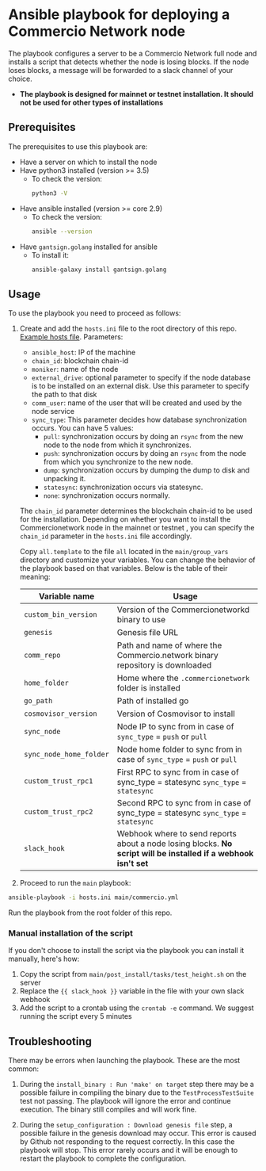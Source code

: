 # Ansible playbook for deploying a Commercio Network node
The playbook configures a server to be a Commercio Network full node and installs a script that detects whether the node is losing blocks.
If the node loses blocks, a message will be forwarded to a slack channel of your choice.

 * **The playbook is designed for mainnet or testnet installation. It should not be used for other types of installations**

## Prerequisites
The prerequisites to use this playbook are:
* Have a server on which to install the node
* Have python3 installed (version >= 3.5)
     * To check the version:
         ```bash
         python3 -V
         ```
* Have ansible installed (version >= core 2.9)
     * To check the version:
         ```bash
         ansible --version
         ```
* Have `gantsign.golang` installed for ansible
     * To install it:
         ```bash
         ansible-galaxy install gantsign.golang
         ```

## Usage
To use the playbook you need to proceed as follows:

1. Create and add the `hosts.ini` file to the root directory of this repo. [Example hosts file](.hosts.ini). Parameters:
     * `ansible_host`: IP of the machine
     * `chain_id`: blockchain chain-id
     * `moniker`: name of the node
     * `external_drive`: optional parameter to specify if the node database is to be installed on an external disk. Use this parameter to specify the path to that disk
     * `comm_user`: name of the user that will be created and used by the node service
     * `sync_type`: This parameter decides how database synchronization occurs.
     You can have 5 values:
         * `pull`: synchronization occurs by doing an `rsync` from the new node to the node from which it synchronizes.
         * `push`: synchronization occurs by doing an `rsync` from the node from which you synchronize to the new node.
         * `dump`: synchronization occurs by dumping the dump to disk and unpacking it.
         * `statesync`: synchronization occurs via statesync.
         * `none`: synchronization occurs normally.
    
     The `chain_id` parameter determines the blockchain chain-id to be used for the installation. Depending on whether you want to install the Commercionetwork node in the mainnet or testnet , you can specify the `chain_id` parameter in the `hosts.ini` file accordingly.

     Copy `all.template` to the file `all` located in the `main/group_vars` directory and customize your variables. You can change the behavior of the playbook based on that variables. Below is the table of their meaning:

     | Variable name | Usage |
     | -- | -- |
     | `custom_bin_version` | Version of the Commercionetworkd binary to use |
     | `genesis` | Genesis file URL |
     | `comm_repo` | Path and name of where the Commercio.network binary repository is downloaded |
     | `home_folder` | Home where the `.commercionetwork` folder is installed |
     | `go_path` | Path of installed go |
     | `cosmovisor_version` | Version of Cosmovisor to install |
     | `sync_node` | Node IP to sync from in case of `sync_type` = `push` or `pull` |
     | `sync_node_home_folder` | Node home folder to sync from in case of `sync_type` = `push` or `pull` |
     | `custom_trust_rpc1` | First RPC to sync from in case of sync_type = statesync `sync_type` = `statesync` |
     | `custom_trust_rpc2` | Second RPC to sync from in case of sync_type = statesync `sync_type` = `statesync` |
     | `slack_hook` | Webhook where to send reports about a node losing blocks. **No script will be installed if a webhook isn't set** |
        
2. Proceed to run the `main` playbook:
```bash
ansible-playbook -i hosts.ini main/commercio.yml
```

Run the playbook from the root folder of this repo.

### Manual installation of the script
If you don't choose to install the script via the playbook you can install it manually, here's how:
1. Copy the script from `main/post_install/tasks/test_height.sh` on the server
2. Replace the `{{ slack_hook }}` variable in the file with your own slack webhook
3. Add the script to a crontab using the `crontab -e` command. We suggest running the script every 5 minutes

## Troubleshooting
There may be errors when launching the playbook. These are the most common:

1. During the `install_binary : Run 'make' on target` step there may be a possible failure in compiling the binary due to the `TestProcessTestSuite` test not passing.
The playbook will ignore the error and continue execution. The binary still compiles and will work fine.

2. During the `setup_configuration : Download genesis file` step, a possible failure in the genesis download may occur. This error is caused by Github not responding to the request correctly. In this case the playbook will stop. This error rarely occurs and it will be enough to restart the playbook to complete the configuration.
